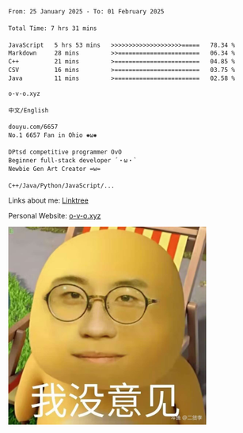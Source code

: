 <!--START_SECTION:waka-->

```txt
From: 25 January 2025 - To: 01 February 2025

Total Time: 7 hrs 31 mins

JavaScript   5 hrs 53 mins   >>>>>>>>>>>>>>>>>>>>=====   78.34 %
Markdown     28 mins         >>=======================   06.34 %
C++          21 mins         >========================   04.85 %
CSV          16 mins         >========================   03.75 %
Java         11 mins         >========================   02.58 %
```

<!--END_SECTION:waka-->

```txt
o-v-o.xyz

中文/English

douyu.com/6657
No.1 6657 Fan in Ohio ✺ω✺

DPtsd competitive programmer OvO
Beginner full-stack developer ´・ω・`
Newbie Gen Art Creator =w=

C++/Java/Python/JavaScript/...

```
Links about me: [Linktree](https://linktr.ee/ohiowjq)

Personal Website: [o-v-o.xyz](o-v-o.xyz)

<img src = "https://raw.githubusercontent.com/onetrue-6657/image-hosting/main/img/pfp/NailongOneTrue.jpg" style = "width: 400px; height: 400px" />
